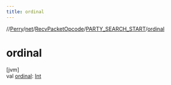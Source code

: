 ```yaml
---
title: ordinal
---
```

//[Perry](../../../../index.html)/[net](../../index.html)/[RecvPacketOpcode](../index.html)/[PARTY_SEARCH_START](index.html)/[ordinal](ordinal.html)



# ordinal



[jvm]\
val [ordinal](ordinal.html): [Int](https://kotlinlang.org/api/latest/jvm/stdlib/kotlin/-int/index.html)




